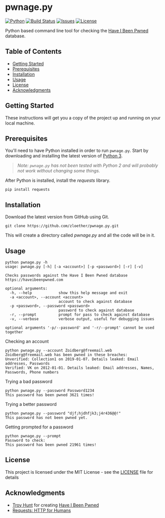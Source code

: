 # pwnage.py
[![Python](https://img.shields.io/badge/python-v3.5+-blue.svg)](https://www.python.org/)
[![Build Status](https://travis-ci.org/zloether/pwnage.py.svg?branch=master)](https://travis-ci.org/zloether/pwnage.py)
[![Issues](https://img.shields.io/github/issues/zloether/pwnage.py.svg)](https://github.com/zloether/pwnage.py/issues)
[![License](https://img.shields.io/github/license/zloether/pwnage.py.svg)](https://opensource.org/licenses/MIT)

Python based command line tool for checking the [Have I Been Pwned](https://haveibeenpwned.com/) database.

## Table of Contents
- [Getting Started](#getting-started)
- [Prerequisites](#prerequisites)
- [Installation](#installation)
- [Usage](#usage)
- [License](#license)
- [Acknowledgments](#acknowledgments)

## Getting Started
These instructions will get you a copy of the project up and running on your local machine.

## Prerequisites
You'll need to have Python installed in order to run `pwnage.py`. Start by downloading and installing the latest version of [Python 3](https://www.python.org/downloads/).
> *Note: `pwnage.py` has not been tested with Python 2 and will probably not work without changing some things.*

After Python is installed, install the *requests* library.
```
pip install requests
```

## Installation
Download the latest version from GitHub using Git.
```
git clone https://github.com/zloether/pwnage.py.git
```
This will create a directory called *pwnage.py* and all the code will be in it.

## Usage
```
python pwnage.py -h
usage: pwnage.py [-h] [-a <account>] [-p <password>] [-r] [-v]

Checks passwords against the Have I Been Pwned database
https://haveibeenpwned.com

optional arguments:
  -h, --help            show this help message and exit
  -a <account>, --account <account>
                        account to check against database
  -p <password>, --password <password>
                        password to check against database
  -r, --prompt          prompt for pass to check against database
  -v, --verbose         verbose output, useful for debugging issues

optional arguments '-p/--password' and '-r/--prompt' cannot be used together
```

Checking an account
```
python pwnage.py --account Zoidberg@freemail.web
Zoidberg@freemail.web has been pwned in these breaches:
Unverified: Collection1 on 2019-01-07. Details leaked: Email addresses, Passwords
Verified: VK on 2012-01-01. Details leaked: Email addresses, Names, Passwords, Phone numbers
```

Trying a bad password
```
python pwnage.py --password Password1234
This password has been pwned 3621 times!
```

Trying a better password
```
python pwnage.py --password "djf;hjdhfjk3;j4r436@@!"
This password has not been pwned yet.
```

Getting prompted for a password
```
python pwnage.py --prompt
Password to check:
This password has been pwned 21961 times!
```

## License

This project is licensed under the MIT License - see the [LICENSE](LICENSE) file for details

## Acknowledgments

* [Troy Hunt](https://www.troyhunt.com/) for creating [Have I Been Pwned](https://haveibeenpwned.com/)
* [Requests: HTTP for Humans](http://python-requests.org/)

